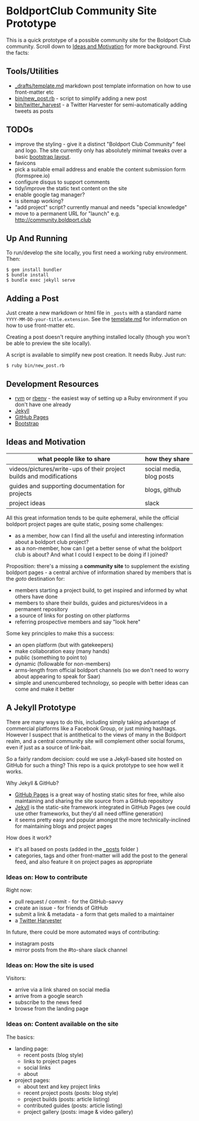 # BoldportClub Community Site Prototype

This is a quick prototype of a possible community site for the Boldport Club community.
Scroll down to [Ideas and Motivation](#ideas-and-motivation) for more background.
First the facts:

## Tools/Utilities

* [_drafts/template.md](./_drafts/template.md) markdown post template information on how to use front-matter etc
* [bin/new_post.rb](./bin/new_post.rb) - script to simplify adding a new post
* [bin/twitter_harvest](./bin/twitter_harvest) - a Twitter Harvester for semi-automatically adding tweets as posts

## TODOs

* improve the styling - give it a distinct "Boldport Club Community" feel and logo. The site currently only has absolutely minimal tweaks over a basic [bootstrap layout](http://getbootstrap.com/).
* favicons
* pick a suitable email address and enable the content submission form (formspree.io)
* configure disqus to support comments
* tidy/improve the static text content on the site
* enable google tag manager?
* is sitemap working?
* "add project" script? currently manual and needs "special knowledge"
* move to a permanent URL for "launch" e.g. http://community.boldport.club


## Up And Running

To run/develop the site locally, you first need a working ruby environment. Then:

```
$ gem install bundler
$ bundle install
$ bundle exec jekyll serve
```

## Adding a Post

Just create a new markdown or html file in `_posts` with a standard name `YYYY-MM-DD-your-title.extension`.
See the [template.md](./_drafts/template.md) for information on how to use front-matter etc.

Creating a post doesn't require anything installed locally (though you won't be able to preview the site locally).

A script is available to simplify new post creation. It needs Ruby. Just run:

```
$ ruby bin/new_post.rb
```

## Development Resources

* [rvm](https://rvm.io/) or [rbenv](https://github.com/rbenv/rbenv) - the easiest way of setting up a Ruby environment if you don't have one already
* [Jekyll](https://jekyllrb.com/)
* [GitHub Pages](https://pages.github.com/)
* [Bootstrap](http://getbootstrap.com/)


## Ideas and Motivation

| what people like to share   | how they share |
|-----------------------------|----------------|
| videos/pictures/write-ups of their project builds and modifications | social media, blog posts |
| guides and supporting documentation for projects | blogs, github |
| project ideas               | slack          |

All this great information tends to be quite ephemeral, while the official boldport project pages are quite static, posing some challenges:

* as a member, how can I find all the useful and interesting information about a boldport club project?
* as a non-member, how can I get a better sense of what the boldport club is about? And what I could I expect to be doing if I joined?


Proposition: there's a missing a **community site** to supplement the existing boldport pages - a central archive of information shared by members that is the *goto* destination for:
  - members starting a project build, to get inspired and informed by what others have done
  - members to share their builds, guides and pictures/videos in a permanent repository
  - a source of links for posting on other platforms
  - referring prospective members and say "look here"

Some key principles to make this a success:

* an open platform (but with gatekeepers)
* make collaboration easy (many hands)
* public (something to point to)
* dynamic (followable for non-members)
* arms-length from official boldport channels (so we don't need to worry about appearing to speak for Saar)
* simple and unencumbered technology, so people with better ideas can come and make it better


## A Jekyll Prototype

There are many ways to do this, including simply taking advantage of commercial platforms like a Facebook Group,
or just mining hashtags. However I suspect that is antithetical to the views of many in the Boldport realm,
and a central community site will complement other social forums, even if just as a source of link-bait.

So a fairly random decision: could we use a Jekyll-based site hosted on GitHub for such a thing?
This repo is a quick prototype to see how well it works.

Why Jekyll & GitHub?

* [GitHub Pages](https://pages.github.com/) is a great way of hosting static sites for free, while also maintaining and sharing the site source from a GitHub repository
* [Jekyll](https://jekyllrb.com/) is the static-site framework integrated in GitHub Pages (we could use other frameworks, but they'd all need offline generation)
* it seems pretty easy and popular amongst the more technically-inclined for maintaining blogs and project pages


How does it work?

* it's all based on posts (added in the [_posts](./_posts) folder )
* categories, tags and other front-matter will add the post to the general feed, and also feature it on project pages as appropriate


### Ideas on: How to contribute

Right now:

* pull request / commit - for the GitHub-savvy
* create an issue - for friends of GitHub
* submit a link & metadata - a form that gets mailed to a maintainer
* a [Twitter Harvester](./bin/twitter_harvest)

In future, there could be more automated ways of contributing:

* instagram posts
* mirror posts from the #to-share slack channel


### Ideas on: How the site is used

Visitors:

* arrive via a link shared on social media
* arrive from a google search
* subscribe to the news feed
* browse from the landing page


### Ideas on: Content available on the site

The basics:

* landing page:
  - recent posts (blog style)
  - links to project pages
  - social links
  - about
* project pages:
  - about text and key project links
  - recent project posts (posts: blog style)
  - project builds (posts: article listing)
  - contributed guides (posts: article listing)
  - project gallery (posts: image & video gallery)

